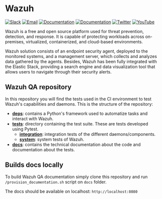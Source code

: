 # Wazuh

[![Slack](https://img.shields.io/badge/slack-join-blue.svg)](https://wazuh.com/community/join-us-on-slack/)
[![Email](https://img.shields.io/badge/email-join-blue.svg)](https://groups.google.com/forum/#!forum/wazuh)
[![Documentation](https://img.shields.io/badge/docs-view-green.svg)](https://documentation.wazuh.com)
[![Documentation](https://img.shields.io/badge/web-view-green.svg)](https://wazuh.com)
[![Twitter](https://img.shields.io/twitter/follow/wazuh?style=social)](https://twitter.com/wazuh)
[![YouTube](https://img.shields.io/youtube/views/peTSzcAueEc?style=social)](https://www.youtube.com/watch?v=peTSzcAueEc)


Wazuh is a free and open source platform used for threat prevention, detection, and response. It is capable of protecting workloads across on-premises, virtualized, containerized, and cloud-based environments.

Wazuh solution consists of an endpoint security agent, deployed to the monitored systems, and a management server, which collects and analyzes data gathered by the agents. Besides, Wazuh has been fully integrated with the Elastic Stack, providing a search engine and data visualization tool that allows users to navigate through their security alerts.

## Wazuh QA repository

In this repository you will find the tests used in the CI environment to test Wazuh's capabilities and daemons. This is the structure of the repository:

- **[deps](deps/)**:  contains a Python's framework used to automatize tasks and interact with Wazuh.
- **[tests](tests/)**: directory containing the test suite. These are tests developed using Pytest.
    -  **[integration](tests/integration/)**: integration tests of the different daemons/components.
    -  **[system](tests/system)**: system tests of Wazuh.
- **[docs](link/to/docs)**: contains the technical documentation about the code and documentation about the tests.

## Builds docs locally

To build Wazuh QA documentation simply clone this repository and run `/provision_documentation.sh` script on `docs` folder.

The docs should be available on localhost: `http://localhost:8080`
